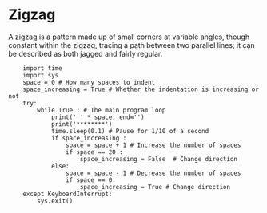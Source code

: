 # Zigzag
A zigzag is a pattern made up of small corners at variable angles, though constant within the zigzag, tracing a path between two parallel lines; it can be described as both jagged and fairly regular. 

        import time
        import sys
        space = 0 # How many spaces to indent
        space_increasing = True # Whether the indentation is increasing or not
        try:
            while True : # The main program loop
                print(' ' * space, end='')
                print('********')
                time.sleep(0.1) # Pause for 1/10 of a second
                if space_increasing :
                    space = space + 1 # Increase the number of spaces
                    if space == 20 :
                        space_increasing = False  # Change direction
                else:
                    space = space - 1 # Decrease the number of spaces
                    if space == 0:
                        space_increasing = True # Change direction
        except KeyboardInterrupt:
            sys.exit()

